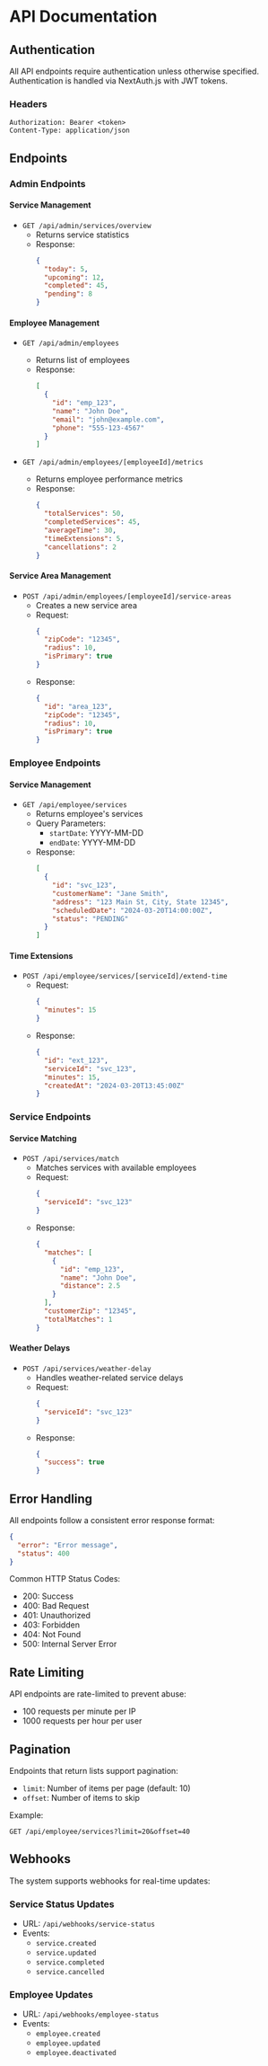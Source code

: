 # API Documentation

## Authentication

All API endpoints require authentication unless otherwise specified. Authentication is handled via NextAuth.js with JWT tokens.

### Headers
```
Authorization: Bearer <token>
Content-Type: application/json
```

## Endpoints

### Admin Endpoints

#### Service Management
- `GET /api/admin/services/overview`
  - Returns service statistics
  - Response:
    ```json
    {
      "today": 5,
      "upcoming": 12,
      "completed": 45,
      "pending": 8
    }
    ```

#### Employee Management
- `GET /api/admin/employees`
  - Returns list of employees
  - Response:
    ```json
    [
      {
        "id": "emp_123",
        "name": "John Doe",
        "email": "john@example.com",
        "phone": "555-123-4567"
      }
    ]
    ```

- `GET /api/admin/employees/[employeeId]/metrics`
  - Returns employee performance metrics
  - Response:
    ```json
    {
      "totalServices": 50,
      "completedServices": 45,
      "averageTime": 30,
      "timeExtensions": 5,
      "cancellations": 2
    }
    ```

#### Service Area Management
- `POST /api/admin/employees/[employeeId]/service-areas`
  - Creates a new service area
  - Request:
    ```json
    {
      "zipCode": "12345",
      "radius": 10,
      "isPrimary": true
    }
    ```
  - Response:
    ```json
    {
      "id": "area_123",
      "zipCode": "12345",
      "radius": 10,
      "isPrimary": true
    }
    ```

### Employee Endpoints

#### Service Management
- `GET /api/employee/services`
  - Returns employee's services
  - Query Parameters:
    - `startDate`: YYYY-MM-DD
    - `endDate`: YYYY-MM-DD
  - Response:
    ```json
    [
      {
        "id": "svc_123",
        "customerName": "Jane Smith",
        "address": "123 Main St, City, State 12345",
        "scheduledDate": "2024-03-20T14:00:00Z",
        "status": "PENDING"
      }
    ]
    ```

#### Time Extensions
- `POST /api/employee/services/[serviceId]/extend-time`
  - Request:
    ```json
    {
      "minutes": 15
    }
    ```
  - Response:
    ```json
    {
      "id": "ext_123",
      "serviceId": "svc_123",
      "minutes": 15,
      "createdAt": "2024-03-20T13:45:00Z"
    }
    ```

### Service Endpoints

#### Service Matching
- `POST /api/services/match`
  - Matches services with available employees
  - Request:
    ```json
    {
      "serviceId": "svc_123"
    }
    ```
  - Response:
    ```json
    {
      "matches": [
        {
          "id": "emp_123",
          "name": "John Doe",
          "distance": 2.5
        }
      ],
      "customerZip": "12345",
      "totalMatches": 1
    }
    ```

#### Weather Delays
- `POST /api/services/weather-delay`
  - Handles weather-related service delays
  - Request:
    ```json
    {
      "serviceId": "svc_123"
    }
    ```
  - Response:
    ```json
    {
      "success": true
    }
    ```

## Error Handling

All endpoints follow a consistent error response format:

```json
{
  "error": "Error message",
  "status": 400
}
```

Common HTTP Status Codes:
- 200: Success
- 400: Bad Request
- 401: Unauthorized
- 403: Forbidden
- 404: Not Found
- 500: Internal Server Error

## Rate Limiting

API endpoints are rate-limited to prevent abuse:
- 100 requests per minute per IP
- 1000 requests per hour per user

## Pagination

Endpoints that return lists support pagination:
- `limit`: Number of items per page (default: 10)
- `offset`: Number of items to skip

Example:
```
GET /api/employee/services?limit=20&offset=40
```

## Webhooks

The system supports webhooks for real-time updates:

### Service Status Updates
- URL: `/api/webhooks/service-status`
- Events:
  - `service.created`
  - `service.updated`
  - `service.completed`
  - `service.cancelled`

### Employee Updates
- URL: `/api/webhooks/employee-status`
- Events:
  - `employee.created`
  - `employee.updated`
  - `employee.deactivated` 